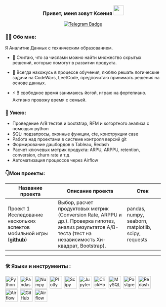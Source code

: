 ### <p align="center">Привет, меня зовут Ксения <img src="https://github.com/blackcater/blackcater/raw/main/images/Hi.gif" height="32"/> </p>
<div id="badges" align="center">
  <a href="https://t.me/ksusha_kons">
  <img src="https://img.shields.io/badge/Telegram-blue?logo=telegram&logoColor=white&style=for-the-badge" alt="Telegram Badge"/>
  </a>
</div>

### 👩‍💻 Обо мне:
  Я Аналитик Данных с техническим образованием.
- :telescope: Считаю, что за числами можно найти множество скрытых решений, которые помогут в развитии продукта.

- :seedling: Всегда нахожусь в процессе обучения, люблю решать логические задачи на CodeWars, LeetCode, предпочитаю принимать решения на основе данных.

- :zap: В свободное время занимаюсь йогой, играю на фортепиано. Активно провожу время с семьей.

### :metal: Умею:
<ul>
<li>Проведение А/В тестов и bootstrap, RFM и когортного анализа с помощью python
<li>SQL: подзапросы, оконные функции, cte, конструкции case
<li>Работа над проектами в системе контроля версий git
<li>Формирование дашбордов в Tableau, Redash
<li>Расчет ключевых метрик продукта: ARPU, ARPPU, retention, conversion, churn rate и т.д.
<li>Автоматизация процессов через Airflow
</ul>

### 👇Мои проекты: 

|Название проекта| Описание проекта| Стек|
|----------------|-----------------|-----|
|Проект 1  Исследование нескольких аспектов мобильной игры  (__[github](https://github.com/nekrasova-kk/Mobile-game)__)|Выбор, расчет продуктовых метрик (Conversion Rate, ARPPU и др.). Проверка гипотез, анализ результатов А/B-теста (тест на независимость Хи-квадрат, Bootstrap).|pandas, numpy, seaborn,  matplotlib, scipy, requests|
<hr>

### :hammer_and_wrench: Языки и инструменты :
<div>
  <img src="https://img.shields.io/badge/python-white?logo=python&style=for-the-badge" title="Python" alt="Python" height="40"/>&nbsp;
  <img src="https://img.shields.io/badge/pandas-white?logo=pandas&logoColor=blue&style=for-the-badge" title="Pandas" alt="Pandas" height="40"/>&nbsp;
  <img src="https://img.shields.io/badge/numpy-white?logo=numpy&logoColor=blue&style=for-the-badge" title="Numpy" alt="Numpy" height="40"/>&nbsp;
  <img src="https://img.shields.io/badge/plotly-white?logo=plotly&logoColor=blue&style=for-the-badge" title="Plotly" alt="Plotly" height="40"/>&nbsp;
  <img src="https://img.shields.io/badge/Scipy-white?logo=Scipy&logoColor=black&style=for-the-badge" title="Scipy" alt="Scipy" height="40"/>&nbsp;
  <img src="https://img.shields.io/badge/Jupyter_notebook-white?logo=Jupyter&style=for-the-badge" title="Jupyter" alt="Jupyter" height="40"/>&nbsp;
  <img src="https://img.shields.io/badge/Clickhouse-white?logo=Clickhouse&style=for-the-badge" title="ClickHouse" alt="ClickHouse" height="40"/>&nbsp;
  <img src="https://img.shields.io/badge/mySQL-white?logo=mySQL&s&style=for-the-badge" title="MySQL"  alt="MySQL" height="40"/>&nbsp;
  <img src="https://img.shields.io/badge/PostgreSQL-white?logo=PostgreSQL&s&style=for-the-badge" title="PostgreSQL" alt="PostgreSQL" height="40"/>&nbsp;
  <img src="https://img.shields.io/badge/redash-white?logo=redash&logoColor=black&style=for-the-badge" title="Redash" alt="Redash" height="40"/>&nbsp;
  <img src="https://img.shields.io/badge/Tableau-white?logo=Tableau&s&logoColor=yellow&style=for-the-badge" title="Airflow" alt="Airflow" height="40"/>&nbsp;
  <img src="https://img.shields.io/badge/github-white?logo=github&logoColor=black&style=for-the-badge" title="GitHub" alt="GitHub" height="40"/>&nbsp;
  <img src="https://img.shields.io/badge/Airflow-white?logo=Airflow&style=for-the-badge" title="Airflow" alt="Airflow" height="40"/>&nbsp; 
  
</div>
<!--
**nekrasova-kk/nekrasova-kk** is a ✨ _special_ ✨ repository because its `README.md` (this file) appears on your GitHub profile.

Here are some ideas to get you started:

- 🔭 I’m currently working on ...
- 🌱 I’m currently learning ...
- 👯 I’m looking to collaborate on ...
- 🤔 I’m looking for help with ...
- 💬 Ask me about ...
- 📫 How to reach me: ...
- 😄 Pronouns: ...
- ⚡ Fun fact: ...
-->
